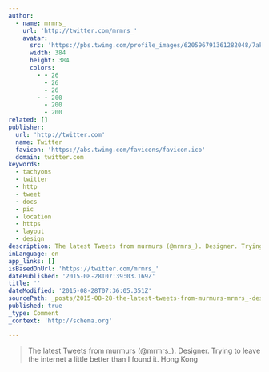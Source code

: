 ```yaml
---
author:
  - name: mrmrs_
    url: 'http://twitter.com/mrmrs_'
    avatar:
      src: 'https://pbs.twimg.com/profile_images/620596791361282048/7akcWSfo_400x400.jpg'
      width: 384
      height: 384
      colors:
        - - 26
          - 26
          - 26
        - - 200
          - 200
          - 200
related: []
publisher:
  url: 'http://twitter.com'
  name: Twitter
  favicon: 'https://abs.twimg.com/favicons/favicon.ico'
  domain: twitter.com
keywords:
  - tachyons
  - twitter
  - http
  - tweet
  - docs
  - pic
  - location
  - https
  - layout
  - design
description: The latest Tweets from murmurs (@mrmrs_). Designer. Trying to leave the internet a little better than I found it. Hong Kong
inLanguage: en
app_links: []
isBasedOnUrl: 'https://twitter.com/mrmrs_'
datePublished: '2015-08-28T07:39:03.169Z'
title: ''
dateModified: '2015-08-28T07:36:05.351Z'
sourcePath: _posts/2015-08-28-the-latest-tweets-from-murmurs-mrmrs_-designer-trying-t.md
published: true
_type: Comment
_context: 'http://schema.org'

---
```

> The latest Tweets from murmurs &lpar;&commat;mrmrs&lowbar;&rpar;&period; Designer&period; Trying to leave the internet a little better than I found it&period; Hong Kong